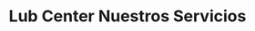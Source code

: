 ---
title: "Lub Center Nuestros Servicios"
url: /barrios-unidos/lub-center-nuestros-servicios/
shop: reparación de automóviles
---